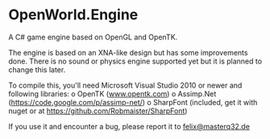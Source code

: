 OpenWorld.Engine
================

A C# game engine based on OpenGL and OpenTK.

The engine is based on an XNA-like design but has some improvements done.
There is no sound or physics engine supported yet but it is planned to change
this later.

To compile this, you'll need Microsoft Visual Studio 2010 or newer and following libraries:
o OpenTK (www.opentk.com)
o Assimp.Net (https://code.google.com/p/assimp-net/)
o SharpFont (included, get it with nuget or at https://github.com/Robmaister/SharpFont)

If you use it and encounter a bug, please report it to felix@masterq32.de